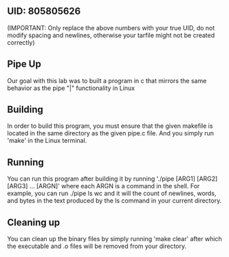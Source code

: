 ## UID: 805805626
(IMPORTANT: Only replace the above numbers with your true UID, do not modify spacing and newlines, otherwise your tarfile might not be created correctly)

## Pipe Up

Our goal with this lab was to built a program in c that mirrors the same behavior as the pipe "|" functionality in Linux

## Building

In order to build this program, you must ensure that the given makefile is located in the same directory as the given pipe.c file. And you simply run 'make' in the Linux terminal.

## Running

You can run this program after building it by running './pipe [ARG1] [ARG2] [ARG3] ... [ARGN]' where each ARGN is a command in the shell. For example, you can run ./pipe ls wc and it will the count of newlines, words, and bytes in the text produced by the ls command in your current directory.

## Cleaning up
You can clean up the binary files by simply running 'make clear' after which the executable and .o files will be removed from your directory.